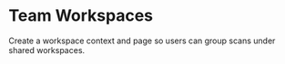 # Team Workspaces

Create a workspace context and page so users can group scans under shared workspaces.
